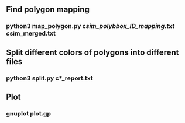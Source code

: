 ## Find polygon mapping
### python3 map_polygon.py c*sim_polybbox_ID_mapping.txt c*sim_merged.txt
## Split different colors of polygons into different files
### python3 split.py c*_report.txt
## Plot
### gnuplot plot.gp

